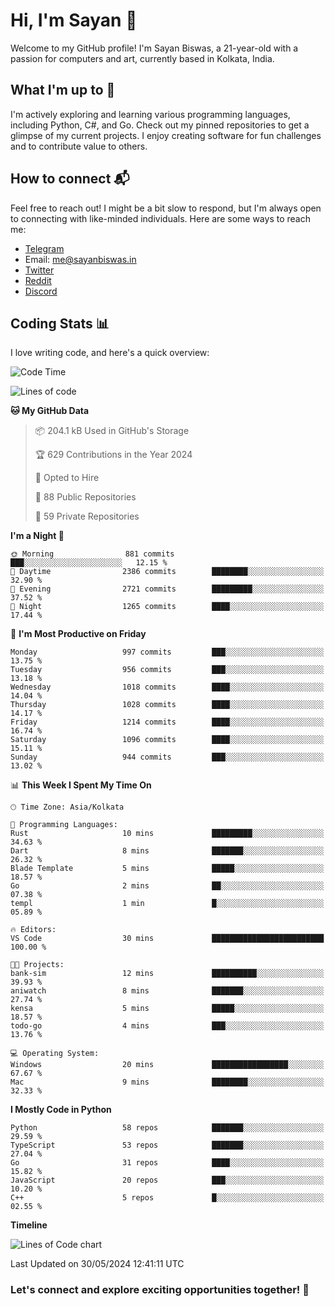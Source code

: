# Hi, I'm Sayan 👋

Welcome to my GitHub profile! I'm Sayan Biswas, a 21-year-old with a passion for computers and art, currently based in Kolkata, India.

## What I'm up to 🚀

I'm actively exploring and learning various programming languages, including Python, C#, and Go. Check out my pinned repositories to get a glimpse of my current projects. I enjoy creating software for fun challenges and to contribute value to others.

## How to connect 📬

Feel free to reach out! I might be a bit slow to respond, but I'm always open to connecting with like-minded individuals. Here are some ways to reach me:

- [Telegram](https://t.me/dank_as_fuck)
- Email: [me@sayanbiswas.in](mailto:me@sayanbiswas.in)
- [Twitter](https://twitter.com/TheDankDel)
- [Reddit](https://www.reddit.com/user/dank_as_fuck_/)
- [Discord](https://discordapp.com/users/506536929152466945)

## Coding Stats 📊

I love writing code, and here's a quick overview:

<!--START_SECTION:waka-->
![Code Time](http://img.shields.io/badge/Code%20Time-1%2C622%20hrs%2049%20mins-blue)

![Lines of code](https://img.shields.io/badge/From%20Hello%20World%20I%27ve%20Written-5.7%20million%20lines%20of%20code-blue)

**🐱 My GitHub Data** 

> 📦 204.1 kB Used in GitHub's Storage 
 > 
> 🏆 629 Contributions in the Year 2024
 > 
> 💼 Opted to Hire
 > 
> 📜 88 Public Repositories 
 > 
> 🔑 59 Private Repositories 
 > 
**I'm a Night 🦉** 

```text
🌞 Morning                881 commits         ███░░░░░░░░░░░░░░░░░░░░░░   12.15 % 
🌆 Daytime                2386 commits        ████████░░░░░░░░░░░░░░░░░   32.90 % 
🌃 Evening                2721 commits        █████████░░░░░░░░░░░░░░░░   37.52 % 
🌙 Night                  1265 commits        ████░░░░░░░░░░░░░░░░░░░░░   17.44 % 
```
📅 **I'm Most Productive on Friday** 

```text
Monday                   997 commits         ███░░░░░░░░░░░░░░░░░░░░░░   13.75 % 
Tuesday                  956 commits         ███░░░░░░░░░░░░░░░░░░░░░░   13.18 % 
Wednesday                1018 commits        ████░░░░░░░░░░░░░░░░░░░░░   14.04 % 
Thursday                 1028 commits        ████░░░░░░░░░░░░░░░░░░░░░   14.17 % 
Friday                   1214 commits        ████░░░░░░░░░░░░░░░░░░░░░   16.74 % 
Saturday                 1096 commits        ████░░░░░░░░░░░░░░░░░░░░░   15.11 % 
Sunday                   944 commits         ███░░░░░░░░░░░░░░░░░░░░░░   13.02 % 
```


📊 **This Week I Spent My Time On** 

```text
🕑︎ Time Zone: Asia/Kolkata

💬 Programming Languages: 
Rust                     10 mins             █████████░░░░░░░░░░░░░░░░   34.63 % 
Dart                     8 mins              ███████░░░░░░░░░░░░░░░░░░   26.32 % 
Blade Template           5 mins              █████░░░░░░░░░░░░░░░░░░░░   18.57 % 
Go                       2 mins              ██░░░░░░░░░░░░░░░░░░░░░░░   07.38 % 
templ                    1 min               █░░░░░░░░░░░░░░░░░░░░░░░░   05.89 % 

🔥 Editors: 
VS Code                  30 mins             █████████████████████████   100.00 % 

🐱‍💻 Projects: 
bank-sim                 12 mins             ██████████░░░░░░░░░░░░░░░   39.93 % 
aniwatch                 8 mins              ███████░░░░░░░░░░░░░░░░░░   27.74 % 
kensa                    5 mins              █████░░░░░░░░░░░░░░░░░░░░   18.57 % 
todo-go                  4 mins              ███░░░░░░░░░░░░░░░░░░░░░░   13.76 % 

💻 Operating System: 
Windows                  20 mins             █████████████████░░░░░░░░   67.67 % 
Mac                      9 mins              ████████░░░░░░░░░░░░░░░░░   32.33 % 
```

**I Mostly Code in Python** 

```text
Python                   58 repos            ███████░░░░░░░░░░░░░░░░░░   29.59 % 
TypeScript               53 repos            ███████░░░░░░░░░░░░░░░░░░   27.04 % 
Go                       31 repos            ████░░░░░░░░░░░░░░░░░░░░░   15.82 % 
JavaScript               20 repos            ███░░░░░░░░░░░░░░░░░░░░░░   10.20 % 
C++                      5 repos             █░░░░░░░░░░░░░░░░░░░░░░░░   02.55 % 
```



**Timeline**

![Lines of Code chart](https://raw.githubusercontent.com/Dank-del/Dank-del/main/assets/bar_graph.png)


 Last Updated on 30/05/2024 12:41:11 UTC
<!--END_SECTION:waka-->

### Let's connect and explore exciting opportunities together! 🚀

